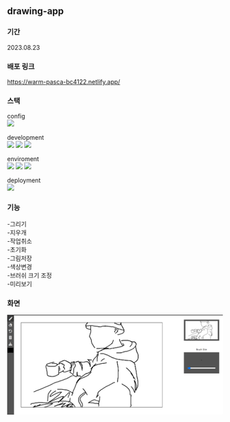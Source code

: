 ## drawing-app

### 기간

2023.08.23

### 배포 링크

https://warm-pasca-bc4122.netlify.app/

### 스택

config  
<img src="https://img.shields.io/badge/npm-CB3837?style=flat&logo=npm&CB3837&logoColor=white"/></a>

development  
<img src="https://img.shields.io/badge/html5-E34F26?style=flat&logo=html5&logoColor=white"/></a>
<img src="https://img.shields.io/badge/javascript-F7DF1E?style=flat&logo=javascript&logoColor=white"/></a>
<img src="https://img.shields.io/badge/sass-CC6699?style=flat&logo=sass&logoColor=white"/></a>

enviroment  
<img src="https://img.shields.io/badge/github-181717?style=flat&logo=github&logoColor=white"/></a>
<img src="https://img.shields.io/badge/git-F05032?style=flat&logo=git&logoColor=white"/></a>
<img src="https://img.shields.io/badge/visualstudiocode-007ACC?style=flat&logo=visualstudiocode&logoColor=white"/></a>

deployment  
<img src="https://img.shields.io/badge/netlify-00C7B7?style=flat&logo=netlify&logoColor=white"/></a>

### 기능

-그리기  
-지우개  
-작업취소  
-초기화  
-그림저장  
-색상변경  
-브러쉬 크기 조정  
-미리보기

### 화면

![image](https://github.com/7581058/images/blob/main/js-drawing-app/s2.png?raw=true)
